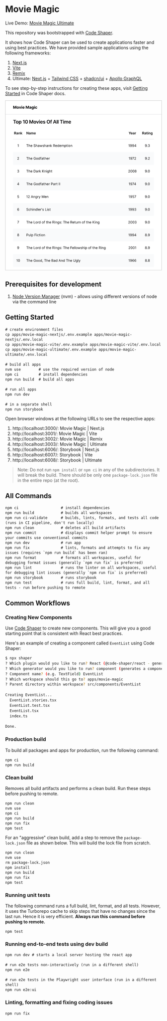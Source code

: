 # Movie Magic

Live Demo: [Movie Magic Ultimate](https://movie-magic-ultimate.vercel.app/)

This repository was bootstrapped with [Code Shaper](https://code-shaper.dev).

It shows how Code Shaper can be used to create applications faster and using
best practices. We have provided sample applications using the following
frameworks:

1. [Next.js](https://nextjs.org/)
2. [Vite](https://vitejs.dev/)
3. [Remix](https://remix.run/)
4. Ultimate: [Next.js](https://nextjs.org/) +
   [Tailwind CSS](https://tailwindcss.com/) +
   [shadcn/ui](https://ui.shadcn.com/) +
   [Apollo GraphQL](https://www.apollographql.com/docs/react/)

To see step-by-step instructions for creating these apps, visit
[Getting Started](http://localhost:4000/docs/getting-started/core-concepts) in
Code Shaper docs.

![Home Page](assets/home-page.png)

## Prerequisites for development

1. [Node Version Manager](https://github.com/nvm-sh/nvm) (nvm) - allows using
   different versions of node via the command line

## Getting Started

```shell
# create environment files
cp apps/movie-magic-nextjs/.env.example apps/movie-magic-nextjs/.env.local
cp apps/movie-magic-vite/.env.example apps/movie-magic-vite/.env.local
cp apps/movie-magic-ultimate/.env.example apps/movie-magic-ultimate/.env.local

# build all apps
nvm use        # use the required version of node
npm ci         # install dependencies
npm run build  # build all apps

# run all apps
npm run dev

# in a separate shell
npm run storybook
```

Open browser windows at the following URLs to see the respective apps:

1. http://localhost:3000/: Movie Magic | Next.js
2. http://localhost:3001/: Movie Magic | Vite
3. http://localhost:3002/: Movie Magic | Remix
4. http://localhost:3003/: Movie Magic | Ultimate
5. http://localhost:6006/: Storybook | Next.js
6. http://localhost:6007/: Storybook | Vite
7. http://localhost:6008/: Storybook | Ultimate

> Note: Do not run `npm install` or `npm ci` in any of the subdirectories. It
> will break the build. There should be only one `package-lock.json` file in the
> entire repo (at the root).

## All Commands

```
npm ci                   # install dependencies
npm run build            # builds all workspaces
npm run ci-validate      # builds, lints, formats, and tests all code (runs in CI pipeline, don't run locally)
npm run clean            # deletes all build artifacts
npm run commit           # displays commit helper prompt to ensure your commits use conventional commits
npm run dev              # run app
npm run fix              # lints, formats and attempts to fix any issues (requires `npm run build` has been ran)
npm run format           # formats all workspaces, useful for debugging format issues (generally `npm run fix` is preferred)
npm run lint             # runs the linter on all workspaces, useful for debugging lint issues (generally `npm run fix` is preferred)
npm run storybook        # runs storybook
npm run test             # runs full build, lint, format, and all tests - run before pushing to remote
```

## Common Workflows

### Creating New Components

Use [Code Shaper](https://www.code-shaper.dev/) to create new components. This
will give you a good starting point that is consistent with React best
practices.

Here's an example of creating a component called `EventList` using Code Shaper:

```sh
$ npx shaper
? Which plugin would you like to run? React (@code-shaper/react - generates React applications)
? Which generator would you like to run? component (generates a component)
? Component name? (e.g. TextField) EventList
? Which workspace should this go to? apps/movie-magic
? Parent directory within workspace? src/components/EventList

Creating EventList...
  EventList.stories.tsx
  EventList.test.tsx
  EventList.tsx
  index.ts

Done.
```

### Production build

To build all packages and apps for production, run the following command:

```shell
npm ci
npm run build
```

### Clean build

Removes all build artifacts and performs a clean build. Run these steps before
pushing to remote.

```shell
npm run clean
nvm use
npm ci
npm run build
npm run fix
npm test
```

For an "aggressive" clean build, add a step to remove the `package-lock.json`
file as shown below. This will build the lock file from scratch.

```shell
npm run clean
nvm use
rm package-lock.json
npm install
npm run build
npm run fix
npm test
```

### Running unit tests

The following command runs a full build, lint, format, and all tests. However,
it uses the Turborepo cache to skip steps that have no changes since the last
run. Hence it is very efficient. **Always run this command before pushing to
remote.**

```shell
npm test
```

### Running end-to-end tests using dev build

```shell
npm run dev # starts a local server hosting the react app

# run e2e tests non-interactively (run in a different shell)
npm run e2e

# run e2e tests in the Playwright user interface (run in a different shell)
npm run e2e:ui
```

### Linting, formatting and fixing coding issues

```shell
npm run fix
```
